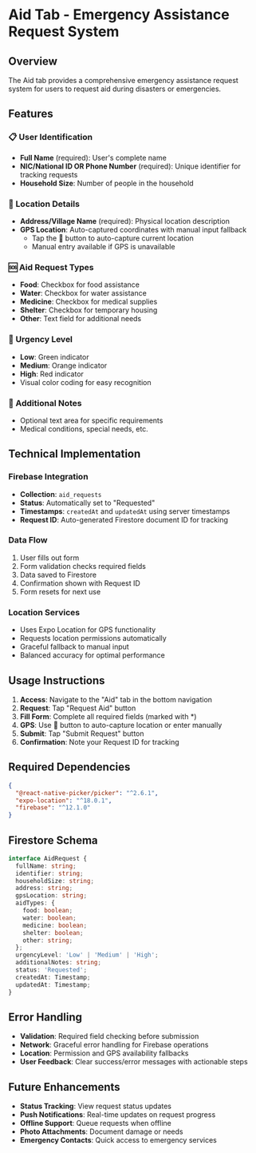 # Aid Tab - Emergency Assistance Request System

## Overview
The Aid tab provides a comprehensive emergency assistance request system for users to request aid during disasters or emergencies.

## Features

### 📋 User Identification
- **Full Name** (required): User's complete name
- **NIC/National ID OR Phone Number** (required): Unique identifier for tracking requests
- **Household Size**: Number of people in the household

### 📍 Location Details
- **Address/Village Name** (required): Physical location description
- **GPS Location**: Auto-captured coordinates with manual input fallback
  - Tap the 📍 button to auto-capture current location
  - Manual entry available if GPS is unavailable

### 🆘 Aid Request Types
- **Food**: Checkbox for food assistance
- **Water**: Checkbox for water assistance  
- **Medicine**: Checkbox for medical supplies
- **Shelter**: Checkbox for temporary housing
- **Other**: Text field for additional needs

### 🚨 Urgency Level
- **Low**: Green indicator
- **Medium**: Orange indicator  
- **High**: Red indicator
- Visual color coding for easy recognition

### 📝 Additional Notes
- Optional text area for specific requirements
- Medical conditions, special needs, etc.

## Technical Implementation

### Firebase Integration
- **Collection**: `aid_requests`
- **Status**: Automatically set to "Requested"
- **Timestamps**: `createdAt` and `updatedAt` using server timestamps
- **Request ID**: Auto-generated Firestore document ID for tracking

### Data Flow
1. User fills out form
2. Form validation checks required fields
3. Data saved to Firestore
4. Confirmation shown with Request ID
5. Form resets for next use

### Location Services
- Uses Expo Location for GPS functionality
- Requests location permissions automatically
- Graceful fallback to manual input
- Balanced accuracy for optimal performance

## Usage Instructions

1. **Access**: Navigate to the "Aid" tab in the bottom navigation
2. **Request**: Tap "Request Aid" button
3. **Fill Form**: Complete all required fields (marked with *)
4. **GPS**: Use 📍 button to auto-capture location or enter manually
5. **Submit**: Tap "Submit Request" button
6. **Confirmation**: Note your Request ID for tracking

## Required Dependencies

```json
{
  "@react-native-picker/picker": "^2.6.1",
  "expo-location": "^18.0.1",
  "firebase": "^12.1.0"
}
```

## Firestore Schema

```typescript
interface AidRequest {
  fullName: string;
  identifier: string;
  householdSize: string;
  address: string;
  gpsLocation: string;
  aidTypes: {
    food: boolean;
    water: boolean;
    medicine: boolean;
    shelter: boolean;
    other: string;
  };
  urgencyLevel: 'Low' | 'Medium' | 'High';
  additionalNotes: string;
  status: 'Requested';
  createdAt: Timestamp;
  updatedAt: Timestamp;
}
```

## Error Handling

- **Validation**: Required field checking before submission
- **Network**: Graceful error handling for Firebase operations
- **Location**: Permission and GPS availability fallbacks
- **User Feedback**: Clear success/error messages with actionable steps

## Future Enhancements

- **Status Tracking**: View request status updates
- **Push Notifications**: Real-time updates on request progress
- **Offline Support**: Queue requests when offline
- **Photo Attachments**: Document damage or needs
- **Emergency Contacts**: Quick access to emergency services
